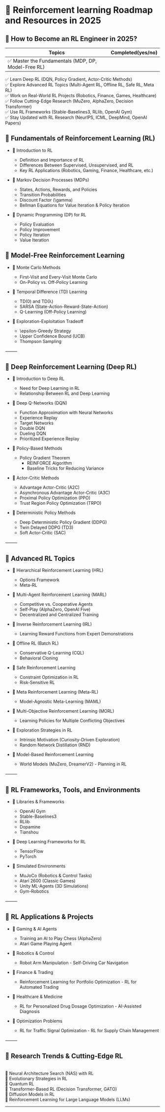 # 🥅 Reinforcement learning Roadmap and Resources in 2025

## 🎯 How to Become an RL Engineer in 2025?

  | Topics | Completed(yes/no) |
  | -----| ------|
  ✅ Master the Fundamentals (MDP, DP, Model-Free RL) | <br>
  ✅ Learn Deep RL (DQN, Policy Gradient, Actor-Critic Methods) <br>
  ✅ Explore Advanced RL Topics (Multi-Agent RL, Offline RL, Safe RL, Meta RL)<br>
  ✅ Work on Real-World RL Projects (Robotics, Finance, Games, Healthcare)<br>
  ✅ Follow Cutting-Edge Research (MuZero, AlphaZero, Decision Transformer)<br>
  ✅ Use RL Frameworks (Stable-Baselines3, RLlib, OpenAI Gym)<br>
  ✅ Stay Updated with RL Research (NeurIPS, ICML, DeepMind, OpenAI Papers)<br>

## 📌 Fundamentals of Reinforcement Learning (RL)

- 🔹 Introduction to RL
    -	Definition and Importance of RL
  	-	Differences Between Supervised, Unsupervised, and RL
  	-	Key RL Applications (Robotics, Gaming, Finance, Healthcare, etc.)

- 🔹 Markov Decision Processes (MDPs)
    -	States, Actions, Rewards, and Policies
  	-	Transition Probabilities
  	-	Discount Factor (\gamma)
  	-	Bellman Equations for Value Iteration & Policy Iteration

- 🔹 Dynamic Programming (DP) for RL
    -	Policy Evaluation
  	-	Policy Improvement
  	-	Policy Iteration
  	-	Value Iteration


## 📌 Model-Free Reinforcement Learning

- 🔹 Monte Carlo Methods
    -	First-Visit and Every-Visit Monte Carlo
  	-	On-Policy vs. Off-Policy Learning

- 🔹 Temporal Difference (TD) Learning
    -	TD(0) and TD(λ)
  	-	SARSA (State-Action-Reward-State-Action)
  	-	Q-Learning (Off-Policy Learning)

- 🔹 Exploration-Exploitation Tradeoff
    -	\epsilon-Greedy Strategy
  	-	Upper Confidence Bound (UCB)
  	-	Thompson Sampling

⸻

## 📌 Deep Reinforcement Learning (Deep RL)

- 🔹 Introduction to Deep RL
    -	Need for Deep Learning in RL
  	- Relationship Between RL and Deep Learning

- 🔹 Deep Q-Networks (DQN)
  	-	Function Approximation with Neural Networks
  	-	Experience Replay
  	-	Target Networks
  	-	Double DQN
  	-	Dueling DQN
  	-	Prioritized Experience Replay

- 🔹 Policy-Based Methods
    - Policy Gradient Theorem
	  -	REINFORCE Algorithm
	  -	Baseline Tricks for Reducing Variance

- 🔹 Actor-Critic Methods
    -	Advantage Actor-Critic (A2C)
  	-	Asynchronous Advantage Actor-Critic (A3C)
  	-	Proximal Policy Optimization (PPO)
  	-	Trust Region Policy Optimization (TRPO)

- 🔹 Deterministic Policy Methods
    -	Deep Deterministic Policy Gradient (DDPG)
  	-	Twin Delayed DDPG (TD3)
  	-	Soft Actor-Critic (SAC)

⸻

## 📌 Advanced RL Topics

- 🔹 Hierarchical Reinforcement Learning (HRL)
    -	Options Framework
  	-	Meta-RL

- 🔹 Multi-Agent Reinforcement Learning (MARL)
    -	Competitive vs. Cooperative Agents
  	-	Self-Play (AlphaZero, OpenAI Five)
  	-	Decentralized and Centralized Training

- 🔹 Inverse Reinforcement Learning (IRL)
    -	Learning Reward Functions from Expert Demonstrations

- 🔹 Offline RL (Batch RL)
    -	Conservative Q-Learning (CQL)
  	-	Behavioral Cloning

- 🔹 Safe Reinforcement Learning
    -	Constraint Optimization in RL
  	-	Risk-Sensitive RL

- 🔹 Meta Reinforcement Learning (Meta-RL)
    -	Model-Agnostic Meta-Learning (MAML)

- 🔹 Multi-Objective Reinforcement Learning (MORL)
    -	Learning Policies for Multiple Conflicting Objectives

- 🔹 Exploration Strategies in RL
    -	Intrinsic Motivation (Curiosity-Driven Exploration)
  	-	Random Network Distillation (RND)

- 🔹 Model-Based Reinforcement Learning
    -	World Models (MuZero, DreamerV2)
	  -	Planning in RL

⸻

## 📌 RL Frameworks, Tools, and Environments

- 🔹 Libraries & Frameworks
    -	OpenAI Gym
  	-	Stable-Baselines3
  	-	RLlib
  	-	Dopamine
  	-	Tianshou

- 🔹 Deep Learning Frameworks for RL
    -	TensorFlow
  	-	PyTorch

- 🔹 Simulated Environments
  	-	MuJoCo (Robotics & Control Tasks)
  	-	Atari 2600 (Classic Games)
  	-	Unity ML-Agents (3D Simulations)
  	-	Gym-Robotics

⸻

## 📌 RL Applications & Projects

- 🔹 Gaming & AI Agents
  	-	Training an AI to Play Chess (AlphaZero)
  	-	Atari Game Playing Agent

- 🔹 Robotics & Control
    -	Robot Arm Manipulation
	  -	Self-Driving Car Navigation

- 🔹 Finance & Trading
    -	Reinforcement Learning for Portfolio Optimization
	  -	RL for Automated Trading

- 🔹 Healthcare & Medicine
    -	RL for Personalized Drug Dosage Optimization
	  -	AI-Assisted Diagnosis

- 🔹 Optimization Problems
    -	RL for Traffic Signal Optimization
	  -	RL for Supply Chain Management

⸻

## 📌 Research Trends & Cutting-Edge RL
<br>
  🔹 Neural Architecture Search (NAS) with RL<br>
  🔹 Evolutionary Strategies in RL<br>
  🔹 Quantum RL<br>
  🔹 Transformer-Based RL (Decision Transformer, GATO)<br>
  🔹 Diffusion Models in RL<br>
  🔹 Reinforcement Learning for Large Language Models (LLMs)<br>

------


